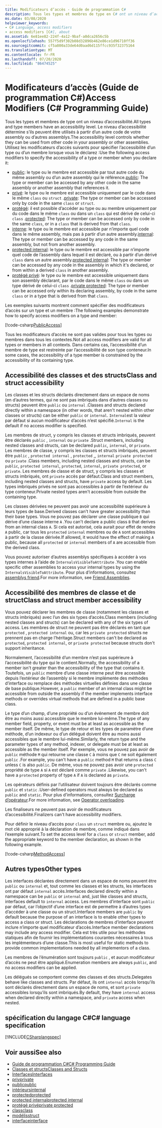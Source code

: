 ```yaml
---
title: Modificateurs d’accès - Guide de programmation C#
description: Tous les types et membres de type en C# ont un niveau d’accessibilité qui détermine s’ils peuvent être utilisés à partir d’un autre code. Passez en revue cette liste de modificateurs d’accès.
ms.date: 03/08/2020
helpviewer_keywords:
- C# Language, access modifiers
- access modifiers [C#], about
ms.assetid: 6e81ee82-224f-4a12-9baf-a0dca2656c5b
ms.openlocfilehash: 557f5d9f302b08d32896b462e86ce1d96710ff36
ms.sourcegitcommit: cf5a800a33de64d0aad6d115ffcc935f32375164
ms.translationtype: MT
ms.contentlocale: fr-FR
ms.lasthandoff: 07/20/2020
ms.locfileid: "86474525"
---
```

# <a name="access-modifiers-c-programming-guide"></a><span data-ttu-id="1be31-104">Modificateurs d’accès (Guide de programmation C#)</span><span class="sxs-lookup"><span data-stu-id="1be31-104">Access Modifiers (C# Programming Guide)</span></span>

<span data-ttu-id="1be31-105">Tous les types et membres de type ont un niveau d’accessibilité.</span><span class="sxs-lookup"><span data-stu-id="1be31-105">All types and type members have an accessibility level.</span></span> <span data-ttu-id="1be31-106">Le niveau d’accessibilité détermine s’ils peuvent être utilisés à partir d’un autre code de votre assembly ou d’autres assemblys.</span><span class="sxs-lookup"><span data-stu-id="1be31-106">The accessibility level controls whether they can be used from other code in your assembly or other assemblies.</span></span> <span data-ttu-id="1be31-107">Utilisez les modificateurs d’accès suivants pour spécifier l’accessibilité d’un type ou d’un membre lorsque vous le déclarez :</span><span class="sxs-lookup"><span data-stu-id="1be31-107">Use the following access modifiers to specify the accessibility of a type or member when you declare it:</span></span>

- <span data-ttu-id="1be31-108">[public](../../language-reference/keywords/public.md): le type ou le membre est accessible par tout autre code du même assembly ou d’un autre assembly qui le référence.</span><span class="sxs-lookup"><span data-stu-id="1be31-108">[public](../../language-reference/keywords/public.md): The type or member can be accessed by any other code in the same assembly or another assembly that references it.</span></span>
- <span data-ttu-id="1be31-109">[privé](../../language-reference/keywords/private.md): le type ou le membre est accessible uniquement par le code dans le même `class` ou `struct` .</span><span class="sxs-lookup"><span data-stu-id="1be31-109">[private](../../language-reference/keywords/private.md): The type or member can be accessed only by code in the same `class` or `struct`.</span></span>
- <span data-ttu-id="1be31-110">[protégé](../../language-reference/keywords/protected.md): il est possible d’accéder au type ou au membre uniquement par du code dans le même `class` ou dans un `class` qui est dérivé de celui-ci `class` .</span><span class="sxs-lookup"><span data-stu-id="1be31-110">[protected](../../language-reference/keywords/protected.md): The type or member can be accessed only by code in the same `class`, or in a `class` that is derived from that `class`.</span></span>
- <span data-ttu-id="1be31-111">[interne](../../language-reference/keywords/internal.md): le type ou le membre est accessible par n’importe quel code dans le même assembly, mais pas à partir d’un autre assembly.</span><span class="sxs-lookup"><span data-stu-id="1be31-111">[internal](../../language-reference/keywords/internal.md): The type or member can be accessed by any code in the same assembly, but not from another assembly.</span></span>
- <span data-ttu-id="1be31-112">[protected internal](../../language-reference/keywords/protected-internal.md): le type ou le membre est accessible par n’importe quel code de l’assembly dans lequel il est déclaré, ou à partir d’un dérivé `class` dans un autre assembly.</span><span class="sxs-lookup"><span data-stu-id="1be31-112">[protected internal](../../language-reference/keywords/protected-internal.md): The type or member can be accessed by any code in the assembly in which it's declared, or from within a derived `class` in another assembly.</span></span>
- <span data-ttu-id="1be31-113">[protégé privé](../../language-reference/keywords/private-protected.md): le type ou le membre est accessible uniquement dans son assembly déclarant, par le code dans le même `class` ou dans un type dérivé de celui-ci `class` .</span><span class="sxs-lookup"><span data-stu-id="1be31-113">[private protected](../../language-reference/keywords/private-protected.md): The type or member can be accessed only within its declaring assembly, by code in the same `class` or in a type that is derived from that `class`.</span></span>

<span data-ttu-id="1be31-114">Les exemples suivants montrent comment spécifier des modificateurs d’accès sur un type et un membre :</span><span class="sxs-lookup"><span data-stu-id="1be31-114">The following examples demonstrate how to specify access modifiers on a type and member:</span></span>

[!code-csharp[PublicAccess](~/samples/snippets/csharp/objectoriented/accessmodifiers.cs#PublicAccess)]

<span data-ttu-id="1be31-115">Tous les modificateurs d’accès ne sont pas valides pour tous les types ou membres dans tous les contextes.</span><span class="sxs-lookup"><span data-stu-id="1be31-115">Not all access modifiers are valid for all types or members in all contexts.</span></span> <span data-ttu-id="1be31-116">Dans certains cas, l’accessibilité d’un membre de type est restreinte par l’accessibilité de son type conteneur.</span><span class="sxs-lookup"><span data-stu-id="1be31-116">In some cases, the accessibility of a type member is constrained by the accessibility of its containing type.</span></span>

## <a name="class-and-struct-accessibility"></a><span data-ttu-id="1be31-117">Accessibilité des classes et des structs</span><span class="sxs-lookup"><span data-stu-id="1be31-117">Class and struct accessibility</span></span>  

<span data-ttu-id="1be31-118">Les classes et les structs déclarés directement dans un espace de noms (en d’autres termes, qui ne sont pas imbriqués dans d’autres classes ou structs) peuvent être `public` ou `internal` .</span><span class="sxs-lookup"><span data-stu-id="1be31-118">Classes and structs declared directly within a namespace (in other words, that aren't nested within other classes or structs) can be either `public` or `internal`.</span></span> <span data-ttu-id="1be31-119">`Internal`est la valeur par défaut si aucun modificateur d’accès n’est spécifié.</span><span class="sxs-lookup"><span data-stu-id="1be31-119">`Internal` is the default if no access modifier is specified.</span></span>  

<span data-ttu-id="1be31-120">Les membres de struct, y compris les classes et structs imbriqués, peuvent être déclarés `public` , `internal` ou `private` .</span><span class="sxs-lookup"><span data-stu-id="1be31-120">Struct members, including nested classes and structs, can be declared `public`, `internal`, or `private`.</span></span> <span data-ttu-id="1be31-121">Les membres de classe, y compris les classes et structs imbriqués, peuvent être `public` , `protected internal` , `protected` ,, `internal` `private protected` ou `private` .</span><span class="sxs-lookup"><span data-stu-id="1be31-121">Class members, including nested classes and structs, can be `public`, `protected internal`, `protected`, `internal`, `private protected`, or `private`.</span></span> <span data-ttu-id="1be31-122">Les membres de classe et de struct, y compris les classes et structs imbriqués, ont `private` accès par défaut.</span><span class="sxs-lookup"><span data-stu-id="1be31-122">Class and struct members,  including nested classes and structs, have `private` access by default.</span></span> <span data-ttu-id="1be31-123">Les types imbriqués privés ne sont pas accessibles à partir de l’extérieur du type conteneur.</span><span class="sxs-lookup"><span data-stu-id="1be31-123">Private nested types aren't accessible from outside the containing type.</span></span>

<span data-ttu-id="1be31-124">Les classes dérivées ne peuvent pas avoir une accessibilité supérieure à leurs types de base.</span><span class="sxs-lookup"><span data-stu-id="1be31-124">Derived classes can't have greater accessibility than their base types.</span></span> <span data-ttu-id="1be31-125">Vous ne pouvez pas déclarer une classe publique `B` qui dérive d’une classe interne `A` .</span><span class="sxs-lookup"><span data-stu-id="1be31-125">You can't declare a public class `B` that derives from an internal class `A`.</span></span> <span data-ttu-id="1be31-126">Si cela est autorisé, cela aurait pour effet de rendre `A` public, car tous les `protected` `internal` membres ou de `A` sont accessibles à partir de la classe dérivée.</span><span class="sxs-lookup"><span data-stu-id="1be31-126">If allowed, it would have the effect of making `A` public, because all `protected` or `internal` members of `A` are accessible from the derived class.</span></span>

<span data-ttu-id="1be31-127">Vous pouvez autoriser d’autres assemblys spécifiques à accéder à vos types internes à l’aide de `InternalsVisibleToAttribute` .</span><span class="sxs-lookup"><span data-stu-id="1be31-127">You can enable specific other assemblies to access your internal types by using the `InternalsVisibleToAttribute`.</span></span> <span data-ttu-id="1be31-128">Pour plus d’informations, consultez [assemblys friend](../../../standard/assembly/friend.md).</span><span class="sxs-lookup"><span data-stu-id="1be31-128">For more information, see [Friend Assemblies](../../../standard/assembly/friend.md).</span></span>

## <a name="class-and-struct-member-accessibility"></a><span data-ttu-id="1be31-129">Accessibilité des membres de classe et de struct</span><span class="sxs-lookup"><span data-stu-id="1be31-129">Class and struct member accessibility</span></span>  

<span data-ttu-id="1be31-130">Vous pouvez déclarer les membres de classe (notamment les classes et structs imbriqués) avec l’un des six types d’accès.</span><span class="sxs-lookup"><span data-stu-id="1be31-130">Class members (including nested classes and structs) can be declared with any of the six types of access.</span></span> <span data-ttu-id="1be31-131">Les membres de struct ne peuvent pas être déclarés en tant que `protected` , `protected internal` ou, car les `private protected` structs ne prennent pas en charge l’héritage.</span><span class="sxs-lookup"><span data-stu-id="1be31-131">Struct members can't be declared as `protected`, `protected internal`, or `private protected` because structs don't support inheritance.</span></span>

<span data-ttu-id="1be31-132">Normalement, l’accessibilité d’un membre n’est pas supérieure à l’accessibilité du type qui le contient.</span><span class="sxs-lookup"><span data-stu-id="1be31-132">Normally, the accessibility of a member isn't greater than the accessibility of the type that contains it.</span></span> <span data-ttu-id="1be31-133">Toutefois, un `public` membre d’une classe interne peut être accessible depuis l’extérieur de l’assembly si le membre implémente des méthodes d’interface ou remplace des méthodes virtuelles définies dans une classe de base publique.</span><span class="sxs-lookup"><span data-stu-id="1be31-133">However, a `public` member of an internal class might be accessible from outside the assembly if the member implements interface methods or overrides virtual methods that are defined in a public base class.</span></span>

<span data-ttu-id="1be31-134">Le type d’un champ, d’une propriété ou d’un événement de membre doit être au moins aussi accessible que le membre lui-même.</span><span class="sxs-lookup"><span data-stu-id="1be31-134">The type of any member field, property, or event must be at least as accessible as the member itself.</span></span> <span data-ttu-id="1be31-135">De même, le type de retour et les types de paramètre d’une méthode, d’un indexeur ou d’un délégué doivent être au moins aussi accessibles que le membre lui-même.</span><span class="sxs-lookup"><span data-stu-id="1be31-135">Similarly, the return type and the parameter types of any method, indexer, or delegate must be at least as accessible as the member itself.</span></span> <span data-ttu-id="1be31-136">Par exemple, vous ne pouvez pas avoir de `public` méthode `M` qui retourne une classe `C` à moins que `C` ne soit également `public` .</span><span class="sxs-lookup"><span data-stu-id="1be31-136">For example, you can't have a `public` method `M` that returns a class `C` unless `C` is also `public`.</span></span> <span data-ttu-id="1be31-137">De même, vous ne pouvez pas avoir une `protected` propriété de type `A` si `A` est déclaré comme `private` .</span><span class="sxs-lookup"><span data-stu-id="1be31-137">Likewise, you can't have a `protected` property of type `A` if `A` is declared as `private`.</span></span>

<span data-ttu-id="1be31-138">Les opérateurs définis par l’utilisateur doivent toujours être déclarés comme `public` et `static` .</span><span class="sxs-lookup"><span data-stu-id="1be31-138">User-defined operators must always be declared as `public` and `static`.</span></span> <span data-ttu-id="1be31-139">Pour plus d’informations, consultez [Surcharge d’opérateur](../../language-reference/operators/operator-overloading.md).</span><span class="sxs-lookup"><span data-stu-id="1be31-139">For more information, see [Operator overloading](../../language-reference/operators/operator-overloading.md).</span></span>

<span data-ttu-id="1be31-140">Les finaliseurs ne peuvent pas avoir de modificateurs d’accessibilité.</span><span class="sxs-lookup"><span data-stu-id="1be31-140">Finalizers can't have accessibility modifiers.</span></span>

<span data-ttu-id="1be31-141">Pour définir le niveau d’accès pour `class` un `struct` membre ou, ajoutez le mot clé approprié à la déclaration de membre, comme indiqué dans l’exemple suivant.</span><span class="sxs-lookup"><span data-stu-id="1be31-141">To set the access level for a `class` or `struct` member, add the appropriate keyword to the member declaration, as shown in the following example.</span></span>

[!code-csharp[MethodAccess](~/samples/snippets/csharp/objectoriented/accessmodifiers.cs#MethodAccess)]

## <a name="other-types"></a><span data-ttu-id="1be31-142">Autres types</span><span class="sxs-lookup"><span data-stu-id="1be31-142">Other types</span></span>

<span data-ttu-id="1be31-143">Les interfaces déclarées directement dans un espace de noms peuvent être `public` ou `internal` et, tout comme les classes et les structs, les interfaces ont par défaut `internal` accès.</span><span class="sxs-lookup"><span data-stu-id="1be31-143">Interfaces declared directly within a namespace can be `public` or `internal` and, just like classes and structs, interfaces default to `internal` access.</span></span> <span data-ttu-id="1be31-144">Les membres d’interface sont `public` par défaut, car l’objectif d’une interface est de permettre à d’autres types d’accéder à une classe ou un struct.</span><span class="sxs-lookup"><span data-stu-id="1be31-144">Interface members are `public` by default because the purpose of an interface is to enable other types to access a class or struct.</span></span> <span data-ttu-id="1be31-145">Les déclarations de membres d’interface peuvent inclure n’importe quel modificateur d’accès.</span><span class="sxs-lookup"><span data-stu-id="1be31-145">Interface member declarations may include any access modifier.</span></span> <span data-ttu-id="1be31-146">Cela est très utile pour les méthodes statiques afin de fournir les implémentations courantes nécessaires à tous les implémenteurs d’une classe.</span><span class="sxs-lookup"><span data-stu-id="1be31-146">This is most useful for static methods to provide common implementations needed by all implementors of a class.</span></span>

<span data-ttu-id="1be31-147">Les membres de l’énumération sont toujours `public` , et aucun modificateur d’accès ne peut être appliqué.</span><span class="sxs-lookup"><span data-stu-id="1be31-147">Enumeration members are always `public`, and no access modifiers can be applied.</span></span>

<span data-ttu-id="1be31-148">Les délégués se comportent comme des classes et des structs.</span><span class="sxs-lookup"><span data-stu-id="1be31-148">Delegates behave like classes and structs.</span></span> <span data-ttu-id="1be31-149">Par défaut, ils ont `internal` accès lorsqu’ils sont déclarés directement dans un espace de noms, et sont `private` accessibles lorsqu’ils sont imbriqués.</span><span class="sxs-lookup"><span data-stu-id="1be31-149">By default, they have `internal` access when declared directly within a namespace, and `private` access when nested.</span></span>

## <a name="c-language-specification"></a><span data-ttu-id="1be31-150">spécification du langage C#</span><span class="sxs-lookup"><span data-stu-id="1be31-150">C# language specification</span></span>

[!INCLUDE[CSharplangspec](~/includes/csharplangspec-md.md)]  

## <a name="see-also"></a><span data-ttu-id="1be31-151">Voir aussi</span><span class="sxs-lookup"><span data-stu-id="1be31-151">See also</span></span>

- [<span data-ttu-id="1be31-152">Guide de programmation C#</span><span class="sxs-lookup"><span data-stu-id="1be31-152">C# Programming Guide</span></span>](../index.md)
- [<span data-ttu-id="1be31-153">Classes et structs</span><span class="sxs-lookup"><span data-stu-id="1be31-153">Classes and Structs</span></span>](./index.md)
- [<span data-ttu-id="1be31-154">Interfaces</span><span class="sxs-lookup"><span data-stu-id="1be31-154">Interfaces</span></span>](../interfaces/index.md)
- [<span data-ttu-id="1be31-155">priv</span><span class="sxs-lookup"><span data-stu-id="1be31-155">private</span></span>](../../language-reference/keywords/private.md)
- [<span data-ttu-id="1be31-156">public</span><span class="sxs-lookup"><span data-stu-id="1be31-156">public</span></span>](../../language-reference/keywords/public.md)
- [<span data-ttu-id="1be31-157">intérieurs</span><span class="sxs-lookup"><span data-stu-id="1be31-157">internal</span></span>](../../language-reference/keywords/internal.md)
- [<span data-ttu-id="1be31-158">protected</span><span class="sxs-lookup"><span data-stu-id="1be31-158">protected</span></span>](../../language-reference/keywords/protected.md)
- [<span data-ttu-id="1be31-159">protected internal</span><span class="sxs-lookup"><span data-stu-id="1be31-159">protected internal</span></span>](../../language-reference/keywords/protected-internal.md)
- [<span data-ttu-id="1be31-160">protégé privé</span><span class="sxs-lookup"><span data-stu-id="1be31-160">private protected</span></span>](../../language-reference/keywords/private-protected.md)
- [<span data-ttu-id="1be31-161">class</span><span class="sxs-lookup"><span data-stu-id="1be31-161">class</span></span>](../../language-reference/keywords/class.md)
- [<span data-ttu-id="1be31-162">modélis</span><span class="sxs-lookup"><span data-stu-id="1be31-162">struct</span></span>](../../language-reference/builtin-types/struct.md)
- [<span data-ttu-id="1be31-163">interface</span><span class="sxs-lookup"><span data-stu-id="1be31-163">interface</span></span>](../../language-reference/keywords/interface.md)
